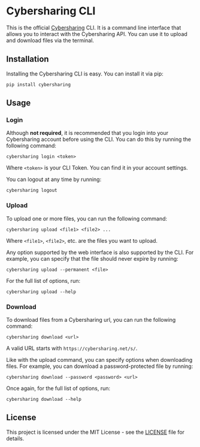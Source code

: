 # Cybersharing CLI

This is the official [Cybersharing](https://cybersharing.net^) CLI. It is a command line interface that allows you to interact with the Cybersharing API. You can use it to upload and download files via the terminal.

## Installation

Installing the Cybersharing CLI is easy. You can install it via pip:

```
pip install cybersharing
```

## Usage

### Login

Although **not required**, it is recommended that you login into your Cybersharing account before using the CLI. You can do this by running the following command:

```
cybersharing login <token>
```

Where `<token>` is your CLI Token. You can find it in your account settings.

You can logout at any time by running:

```
cybersharing logout
```

### Upload

To upload one or more files, you can run the following command:

```
cybersharing upload <file1> <file2> ...
```

Where `<file1>`, `<file2>`, etc. are the files you want to upload. 

Any option supported by the web interface is also supported by the CLI. For example, you can specify that the file should never expire by running:

```
cybersharing upload --permanent <file>
```

For the full list of options, run:

```
cybersharing upload --help
```

### Download

To download files from a Cybersharing url, you can run the following command:

```
cybersharing download <url>
```

A valid URL starts with `https://cybersharing.net/s/`.

Like with the upload command, you can specify options when downloading files. For example, you can download a password-protected file by running:

```
cybersharing download --password <password> <url>
```

Once again, for the full list of options, run:

```
cybersharing download --help
```

## License

This project is licensed under the MIT License - see the [LICENSE](LICENSE) file for details.